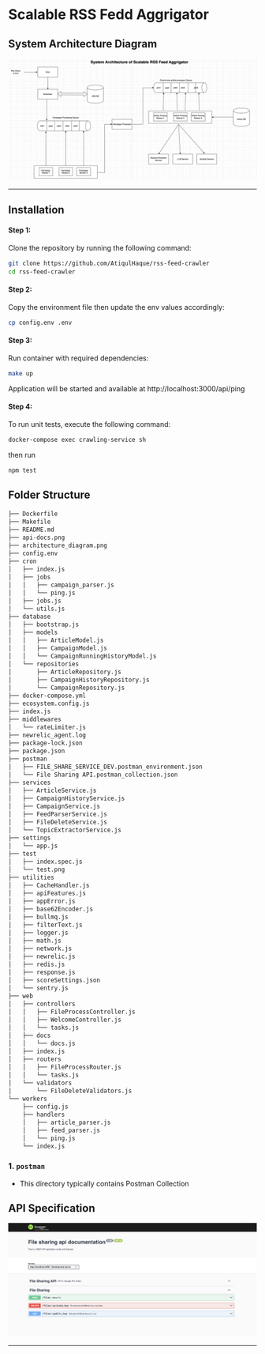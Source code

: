 # Scalable RSS Fedd Aggrigator

## System Architecture Diagram

<img src="./architecture_diagram.png">

---

## Installation

#### Step 1:

Clone the repository by running the following command:

```bash
git clone https://github.com/AtiqulHaque/rss-feed-crawler
cd rss-feed-crawler
```

#### Step 2:

Copy the environment file then update the env values accordingly:

```bash
cp config.env .env
```

#### Step 3:

Run container with required dependencies:

```bash
make up
```

Application will be started and available at http://localhost:3000/api/ping

#### Step 4:

To run unit tests, execute the following command:

```bash
docker-compose exec crawling-service sh
```

then run

```bash
npm test
```

## Folder Structure

```text
├── Dockerfile
├── Makefile
├── README.md
├── api-docs.png
├── architecture_diagram.png
├── config.env
├── cron
│   ├── index.js
│   ├── jobs
│   │   ├── campaign_parser.js
│   │   └── ping.js
│   ├── jobs.js
│   └── utils.js
├── database
│   ├── bootstrap.js
│   ├── models
│   │   ├── ArticleModel.js
│   │   ├── CampaignModel.js
│   │   └── CampaignRunningHistoryModel.js
│   └── repositories
│       ├── ArticleRepository.js
│       ├── CampaignHistoryRepository.js
│       └── CampaignRepository.js
├── docker-compose.yml
├── ecosystem.config.js
├── index.js
├── middlewares
│   └── rateLimiter.js
├── newrelic_agent.log
├── package-lock.json
├── package.json
├── postman
│   ├── FILE_SHARE_SERVICE_DEV.postman_environment.json
│   └── File Sharing API.postman_collection.json
├── services
│   ├── ArticleService.js
│   ├── CampaignHistoryService.js
│   ├── CampaignService.js
│   ├── FeedParserService.js
│   ├── FileDeleteService.js
│   └── TopicExtractorService.js
├── settings
│   └── app.js
├── test
│   ├── index.spec.js
│   └── test.png
├── utilities
│   ├── CacheHandler.js
│   ├── apiFeatures.js
│   ├── appError.js
│   ├── base62Encoder.js
│   ├── bullmq.js
│   ├── filterText.js
│   ├── logger.js
│   ├── math.js
│   ├── network.js
│   ├── newrelic.js
│   ├── redis.js
│   ├── response.js
│   ├── scoreSettings.json
│   └── sentry.js
├── web
│   ├── controllers
│   │   ├── FileProcessController.js
│   │   ├── WelcomeController.js
│   │   └── tasks.js
│   ├── docs
│   │   └── docs.js
│   ├── index.js
│   ├── routers
│   │   ├── FileProcessRouter.js
│   │   └── tasks.js
│   └── validators
│       └── FileDeleteValidators.js
└── workers
    ├── config.js
    ├── handlers
    │   ├── article_parser.js
    │   ├── feed_parser.js
    │   └── ping.js
    └── index.js

```

### 1. `postman`

-   This directory typically contains Postman Collection

## API Specification

<img src="./api-docs.png">

---
